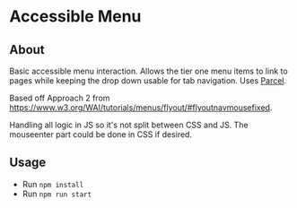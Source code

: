 # Accessible Menu

## About

Basic accessible menu interaction. Allows the tier one menu items to link to pages while keeping the drop down usable for tab navigation. Uses [Parcel](https://parceljs.org/).

Based off Approach 2 from https://www.w3.org/WAI/tutorials/menus/flyout/#flyoutnavmousefixed.

Handling all logic in JS so it's not split between CSS and JS. The mouseenter part could be done in CSS if desired.

## Usage

- Run `npm install`
- Run `npm run start`
